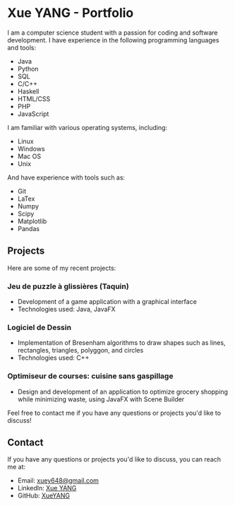 # Xue YANG - Portfolio

I am a computer science student with a passion for coding and software development. I have experience in the following programming languages and tools:

- Java
- Python
- SQL
- C/C++
- Haskell
- HTML/CSS
- PHP
- JavaScript

I am familiar with various operating systems, including:

- Linux
- Windows
- Mac OS
- Unix

And have experience with tools such as:

- Git
- LaTex
- Numpy
- Scipy
- Matplotlib
- Pandas

## Projects

Here are some of my recent projects:

### Jeu de puzzle à glissières (Taquin)

- Development of a game application with a graphical interface
- Technologies used: Java, JavaFX

### Logiciel de Dessin

- Implementation of Bresenham algorithms to draw shapes such as lines, rectangles, triangles, polyggon, and circles
- Technologies used: C++

### Optimiseur de courses: cuisine sans gaspillage

- Design and development of an application to optimize grocery shopping while minimizing waste, using JavaFX with Scene Builder

Feel free to contact me if you have any questions or projects you'd like to discuss!
## Contact

If you have any questions or projects you'd like to discuss, you can reach me at:

- Email: xuey648@gmail.com
- LinkedIn: [Xue YANG](https://www.linkedin.com/in/xue-yang-a55ba9257/)
- GitHub: [XueYANG](https://github.com/yangx219)
